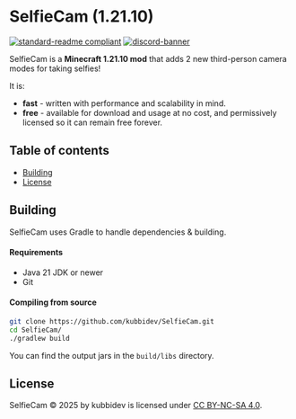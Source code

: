 # SelfieCam (1.21.10)

[![standard-readme compliant](https://img.shields.io/badge/readme%20style-standard-brightgreen.svg?style=for-the-badge)](https://github.com/RichardLitt/standard-readme)
[![discord-banner](https://img.shields.io/discord/1258062506270654515?label=discord&style=for-the-badge&color=7289da)](https://discord.kubbidev.me)

SelfieCam is a **Minecraft 1.21.10 mod** that adds 2 new third-person camera modes for taking selfies!

It is:

* **fast** - written with performance and scalability in mind.
* **free** - available for download and usage at no cost, and permissively licensed so it can remain free forever.

## Table of contents

- [Building](#building)
- [License](#license)

## Building

SelfieCam uses Gradle to handle dependencies & building.

#### Requirements

* Java 21 JDK or newer
* Git

#### Compiling from source

```sh
git clone https://github.com/kubbidev/SelfieCam.git
cd SelfieCam/
./gradlew build
```

You can find the output jars in the `build/libs` directory.

## License

SelfieCam © 2025 by kubbidev is licensed under [CC BY-NC-SA 4.0](https://creativecommons.org/licenses/by-nc-sa/4.0/).